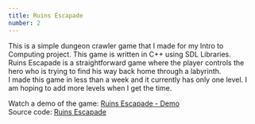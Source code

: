 ```yaml
---
title: Ruins Escapade
number: 2
---
```


This is a simple dungeon crawler game that I made for my Intro to Computing project. This game is written in C++ using SDL Libraries. <Br>
Ruins Escapade is a straightforward game where the player controls the hero who is trying to find his way back home through a labyrinth. <br>
I made this game in less than a week and it currently has only one level.
I am hoping to add more levels when I get the time.

Watch a demo of the game: [Ruins Escapade - Demo](https://www.youtube.com/watch?v=56loejYyuwU) <br>
Source code: [Ruins Escapade](https://github.com/AparaV/Ruins-Escapade)
